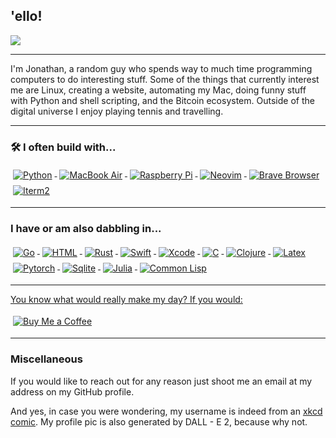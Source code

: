 ## 'ello!

<p align="left">
  <img src=https://github-readme-stats.vercel.app/api?username=realprogrammersusevim&show_icons=true&theme=tokyonight&count_private=true />
</p>

---

I'm Jonathan, a random guy who spends way to much time programming computers to do interesting stuff. Some of the things that currently interest me are Linux, creating a website, automating my Mac, doing funny stuff with Python and shell scripting, and the Bitcoin ecosystem. Outside of the digital universe I enjoy playing tennis and travelling.

---

### 🛠 I often build with...

<p>
<a href="https://www.python.org/">
    <img src="https://img.shields.io/badge/Python-FFD43B?style=for-the-badge&logo=python&logoColor=blue" alt="Python" style="vertical-align:top; margin:4px">
  </a>
  <a href="https://www.apple.com/macbook-air-m1/">
    <img src="https://img.shields.io/badge/mac%20os-000000?style=for-the-badge&logo=apple&logoColor=white" alt="MacBook Air" style="vertical-align:top; margin:4px">
  </a>
  <a href="https://raspberrypi.org/">
  <img src="https://img.shields.io/badge/Raspberry%20Pi-A22846?style=for-the-badge&logo=Raspberry%20Pi&logoColor=white" alt="Raspberry Pi" style="vertical-align:top;margin:4px">
  </a>
  <a href="https://neovim.io">
    <img src="https://img.shields.io/badge/NeoVim-%2357A143.svg?&style=for-the-badge&logo=neovim&logoColor=white" alt="Neovim" style="vertical-align:top; margin:4px">
  </a>
  <a href="https://brave.com">
    <img src="https://img.shields.io/badge/Brave-FF1B2D?style=for-the-badge&logo=Brave&logoColor=white" alt="Brave Browser" style="vertical-align:top;margin:4px">
  </a>
  <a href="https://iterm2.com">
  <img src="https://img.shields.io/badge/iTerm2-000000?style=for-the-badge&logo=iterm2&logoColor=white" alt="Iterm2" style="vertical-align:top;margin:4px">
  </a>

---

### I have or am also dabbling in...

<p>
<a href="https://go.dev/">
    <img src="https://img.shields.io/badge/Go-00ADD8?style=for-the-badge&logo=go&logoColor=white" alt="Go" style="vertical-align:top; margin:4px">
  </a>
  <a href="https://developer.mozilla.org/en-US/docs/Web/HTML">
    <img src="https://img.shields.io/badge/HTML5-E34F26?style=for-the-badge&logo=html5&logoColor=white" alt="HTML" style="vertical-align:top; margin:4px">
  </a>
  <a href="https://www.rust-lang.org/">
    <img src="https://img.shields.io/badge/Rust-black?style=for-the-badge&logo=rust&logoColor=#E57324" alt="Rust" style="vertical-align:top; margin:4px">
  </a>
  <a href="https://www.swift.org/">
    <img src="https://img.shields.io/badge/Swift-FA7343?style=for-the-badge&logo=swift&logoColor=white" alt="Swift" style="vertical-align:top; margin:4px">
  </a>
  <a href="https://developer.apple.com/xcode/">
    <img src="https://img.shields.io/badge/Xcode-007ACC?style=for-the-badge&logo=Xcode&logoColor=white" alt="Xcode" style="vertical-align:top; margin:4px">
  </a>
  <a href="https://cprogramming.com/">
    <img src="https://img.shields.io/badge/C-00599C?style=for-the-badge&logo=c&logoColor=white" alt="C" style="vertical-align:top; margin:4px">
  </a>
  <a href="https://www.clojure.org/">
    <img src="https://img.shields.io/badge/Clojure-5881D8?style=for-the-badge&logo=clojure&logoColor=white" alt="Clojure" style="vertical-align:top; margin:4px">
  </a>
  <a href="https://www.latex-project.org/">
    <img src="https://img.shields.io/badge/LaTeX-47A141?style=for-the-badge&logo=LaTeX&logoColor=white" alt="Latex" style="vertical-align:top; margin:4px">
  </a>
  <a href="https://pytorch.org">
    <img src="https://img.shields.io/badge/PyTorch-EE4C2C?style=for-the-badge&logo=PyTorch&logoColor=white" alt="Pytorch" style="vertical-align:top;margin:4px">
  </a>
  <a href="https://sqlite.org">
    <img src="https://img.shields.io/badge/SQLite-07405E?style=for-the-badge&logo=sqlite&logoColor=white" alt="Sqlite" style="vertical-align:top;margin:4px">
  </a>
  <a href="https://julialang.org">
    <img src="https://img.shields.io/badge/Julia-9558B2?style=for-the-badge&logo=julia&logoColor=white" alt="Julia" style="vertical-align:top;margin:4px">
  </a>
  <a href="https://lisp-lang.org">
    <img src="https://img.shields.io/badge/Common%20Lisp-3fb68b?style=for-the-badge&logo=common-lisp&logoColor=white" alt="Common Lisp" style="vertical-align:top;margin:4px">
</p>
  
---

You know what would really make my day? If you would:
<p>
  <a href="https://www.buymeacoffee.com/f45brjm9cjb">
    <img src="https://img.shields.io/badge/Buy_Me_A_Coffee-FFDD00?style=for-the-badge&logo=buy-me-a-coffee&logoColor=black" alt="Buy Me a Coffee" style="vertical-align:top;margin:4px">
  </a>
</p>

---

### Miscellaneous

If you would like to reach out for any reason just shoot me an email at my address on my GitHub profile.

And yes, in case you were wondering, my username is indeed from an [xkcd comic](https://xkcd.com/378/). My profile pic is also generated by DALL - E 2, because why not.
